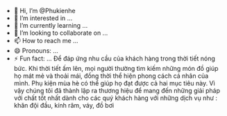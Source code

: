 - 👋 Hi, I’m @Phukienhe
- 👀 I’m interested in ...
- 🌱 I’m currently learning ...
- 💞️ I’m looking to collaborate on ...
- 📫 How to reach me ...
- 😄 Pronouns: ...
- ⚡ Fun fact: ...
Để đáp ứng nhu cầu của khách hàng trong thời tiết nóng bức. Khi thời tiết ấm lên, mọi người thường tìm kiếm những món đồ giúp họ mát mẻ và thoải mái, đồng thời thể hiện phong cách cá nhân của mình. Phụ kiện mùa hè có thể giúp họ đạt được cả hai mục tiêu này. Vì vậy chúng tôi đã thành lập ra thương hiệu để mang đến những giải pháp với chất tốt nhất dành cho các quý khách hàng với những dịch vụ như : khăn đội đầu, kính râm, váy, đồ bơi
<!---
Phukienhe/Phukienhe is a ✨ special ✨ repository because its `README.md` (this file) appears on your GitHub profile.
You can click the Preview link to take a look at your changes.
--->
